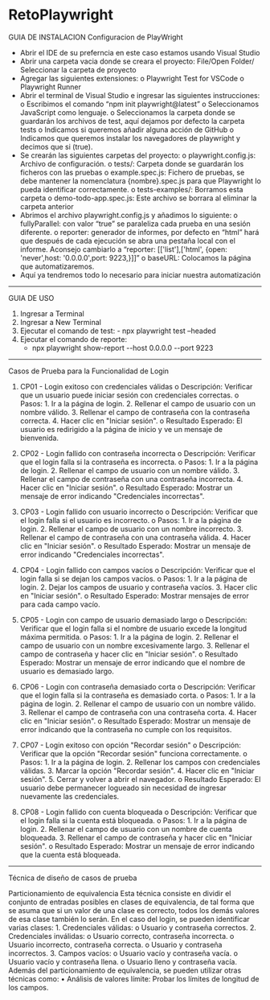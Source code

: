 # RetoPlaywright

GUIA DE INSTALACION 
Configuracion de PlayWright
-	Abrir el IDE de su preferncia en este caso estamos usando Visual Studio 
-	Abrir una carpeta vacia donde se creara el proyecto: File/Open Folder/ Seleccionar la carpeta de proyecto
-	Agregar las siguientes extensiones: 
       o	Playwright Test for VSCode
       o	Playwright Runner
-	Abrir el terminal de Visual Studio e ingresar las siguientes instrucciones:
       o	Escribimos el comando “npm init playwright@latest”
       o	Seleccionamos JavaScript como lenguaje.
       o	Seleccionamos la carpeta donde se guardarán los archivos de test, aquí dejamos por defecto la carpeta tests
       o	Indicamos si queremos añadir alguna acción de GitHub 
       o	Indicamos que queremos instalar los navegadores de playwright y decimos que si (true).
-	Se crearán las siguientes carpetas del proyecto:
       o	playwright.config.js: Archivo de configuración.
       o	tests/: Carpeta donde se guardarán los ficheros con las pruebas
       o	example.spec.js: Fichero de pruebas, se debe mantener la nomenclatura {nombre}.spec.js para que Playwright lo pueda identificar correctamente.
       o	tests-examples/: Borramos esta carpeta
       o	demo-todo-app.spec.js:  Este archivo se borrara al eliminar la carpeta anterior
-	Abrimos el archivo playwright.config.js y añadimos lo siguiente: 
       o	fullyParallel: con valor “true” se paraleliza cada prueba en una sesión diferente.
       o	reporter: generador de informes, por defecto en “html” hará que después de cada ejecución se abra una pestaña local con el informe. Aconsejo cambiarlo a “reporter: [['list'],['html', {open: 'never',host: '0.0.0.0',port: 9223,}]]”
       o	baseURL: Colocamos la página que automatizaremos.
-	Aquí ya tendremos todo lo necesario para iniciar nuestra automatización

-----------------------------------------------------------------------------

GUIA DE USO 
1.   Ingresar a Terminal
2. Ingresar a New Terminal
3. Ejecutar el comando de test:
       -	npx playwright test –headed
4.	Ejecutar el comando de reporte:
       -	npx playwright show-report --host 0.0.0.0 --port 9223

------------------------------------------------------------------------------

Casos de Prueba para la Funcionalidad de Login
1. CP01 - Login exitoso con credenciales válidas
       o	Descripción: Verificar que un usuario puede iniciar sesión con credenciales correctas.
       o	Pasos:
              1.	Ir a la página de login.
              2.	Rellenar el campo de usuario con un nombre válido.
              3.	Rellenar el campo de contraseña con la contraseña correcta.
              4.	Hacer clic en "Iniciar sesión".
       o	Resultado Esperado: El usuario es redirigido a la página de inicio y ve un mensaje de bienvenida.

2. CP02 - Login fallido con contraseña incorrecta
       o	Descripción: Verificar que el login falla si la contraseña es incorrecta.
       o	Pasos:
              1.	Ir a la página de login.
              2.	Rellenar el campo de usuario con un nombre válido.
              3.	Rellenar el campo de contraseña con una contraseña incorrecta.
              4.	Hacer clic en "Iniciar sesión".
       o	Resultado Esperado: Mostrar un mensaje de error indicando "Credenciales incorrectas".

3. CP03 - Login fallido con usuario incorrecto
       o	Descripción: Verificar que el login falla si el usuario es incorrecto.
       o	Pasos:
              1.	Ir a la página de login.
              2.	Rellenar el campo de usuario con un nombre incorrecto.
              3.	Rellenar el campo de contraseña con una contraseña válida.
              4.	Hacer clic en "Iniciar sesión".
       o	Resultado Esperado: Mostrar un mensaje de error indicando "Credenciales incorrectas".

4. CP04 - Login fallido con campos vacíos
       o	Descripción: Verificar que el login falla si se dejan los campos vacíos.
       o	Pasos:
              1.	Ir a la página de login.
              2.	Dejar los campos de usuario y contraseña vacíos.
              3.	Hacer clic en "Iniciar sesión".
       o	Resultado Esperado: Mostrar mensajes de error para cada campo vacío.

5. CP05 - Login con campo de usuario demasiado largo
       o	Descripción: Verificar que el login falla si el nombre de usuario excede la longitud máxima permitida.
       o	Pasos:
              1.	Ir a la página de login.
              2.	Rellenar el campo de usuario con un nombre excesivamente largo.
              3.	Rellenar el campo de contraseña y hacer clic en "Iniciar sesión".
       o	Resultado Esperado: Mostrar un mensaje de error indicando que el nombre de usuario es demasiado largo.

6. CP06 - Login con contraseña demasiado corta
       o	Descripción: Verificar que el login falla si la contraseña es demasiado corta.
       o	Pasos:
              1.	Ir a la página de login.
              2.	Rellenar el campo de usuario con un nombre válido.
              3.	Rellenar el campo de contraseña con una contraseña corta.
              4.	Hacer clic en "Iniciar sesión".
       o	Resultado Esperado: Mostrar un mensaje de error indicando que la contraseña no cumple con los requisitos.

7. CP07 - Login exitoso con opción "Recordar sesión"
       o	Descripción: Verificar que la opción "Recordar sesión" funciona correctamente.
       o	Pasos:
              1.	Ir a la página de login.
              2.	Rellenar los campos con credenciales válidas.
              3.	Marcar la opción "Recordar sesión".
              4.	Hacer clic en "Iniciar sesión".
              5.	Cerrar y volver a abrir el navegador.
       o	Resultado Esperado: El usuario debe permanecer logueado sin necesidad de ingresar nuevamente las credenciales.

8. CP08 - Login fallido con cuenta bloqueada
       o	Descripción: Verificar que el login falla si la cuenta está bloqueada.
       o	Pasos:
              1.	Ir a la página de login.
              2.	Rellenar el campo de usuario con un nombre de cuenta bloqueada.
              3.	Rellenar el campo de contraseña y hacer clic en "Iniciar sesión".
       o	Resultado Esperado: Mostrar un mensaje de error indicando que la cuenta está bloqueada.

--------------------------------------------------------------------------------------------

Técnica de diseño de casos de prueba

Particionamiento de equivalencia
Esta técnica consiste en dividir el conjunto de entradas posibles en clases de equivalencia, de tal forma que se asuma que si un valor de una clase es correcto, todos los demás valores de esa clase también lo serán. En el caso del login, se pueden identificar varias clases:
      1.	Credenciales válidas:
               o	Usuario y contraseña correctos.
      2.	Credenciales inválidas:
               o	Usuario correcto, contraseña incorrecta.
               o	Usuario incorrecto, contraseña correcta.
               o	Usuario y contraseña incorrectos.
      3.	Campos vacíos:
               o	Usuario vacío y contraseña vacía.
               o	Usuario vacío y contraseña llena.
               o	Usuario lleno y contraseña vacía.
Además del particionamiento de equivalencia, se pueden utilizar otras técnicas como:
•	Análisis de valores límite: Probar los límites de longitud de los campos.




